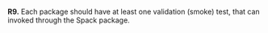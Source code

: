 **R9.** Each package should have at least one validation (smoke) test, that can invoked through the Spack package.
